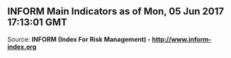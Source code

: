 ## INFORM Main Indicators as of Mon, 05 Jun 2017 17:13:01 GMT

Source: **INFORM (Index For Risk Management) - http://www.inform-index.org**